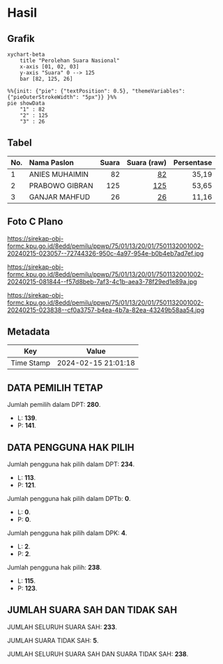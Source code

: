 # Hasil

## Grafik

```mermaid
xychart-beta
    title "Perolehan Suara Nasional"
    x-axis [01, 02, 03]
    y-axis "Suara" 0 --> 125
    bar [82, 125, 26]
```

```mermaid
%%{init: {"pie": {"textPosition": 0.5}, "themeVariables": {"pieOuterStrokeWidth": "5px"}} }%%
pie showData
    "1" : 82
    "2" : 125
    "3" : 26
```

## Tabel

| No. | Nama Paslon    | Suara | Suara (raw) | Persentase |
|:--- |:-------------- | -----:| -----------:| ----------:|
| 1   | ANIES MUHAIMIN | 82    | [82][p-1]   | 35,19      |
| 2   | PRABOWO GIBRAN | 125   | [125][p-2]  | 53,65      |
| 3   | GANJAR MAHFUD  | 26    | [26][p-3]   | 11,16      |


[p-1]: https://github.com/gigit-pemilu/pemilu-2024/blob/main/pilpres/hitung-suara/sub/75-gorontalo/sub/01-gorontalo/sub/13-tolangohula/sub/2001-sukamakmur/sub/002-tps/sub/paslon-1.txt
[p-2]: https://github.com/gigit-pemilu/pemilu-2024/blob/main/pilpres/hitung-suara/sub/75-gorontalo/sub/01-gorontalo/sub/13-tolangohula/sub/2001-sukamakmur/sub/002-tps/sub/paslon-2.txt
[p-3]: https://github.com/gigit-pemilu/pemilu-2024/blob/main/pilpres/hitung-suara/sub/75-gorontalo/sub/01-gorontalo/sub/13-tolangohula/sub/2001-sukamakmur/sub/002-tps/sub/paslon-3.txt

## Foto C Plano

https://sirekap-obj-formc.kpu.go.id/8edd/pemilu/ppwp/75/01/13/20/01/7501132001002-20240215-023057--72744326-950c-4a97-954e-b0b4eb7ad7ef.jpg

https://sirekap-obj-formc.kpu.go.id/8edd/pemilu/ppwp/75/01/13/20/01/7501132001002-20240215-081844--f57d8beb-7af3-4c1b-aea3-78f29ed1e89a.jpg

https://sirekap-obj-formc.kpu.go.id/8edd/pemilu/ppwp/75/01/13/20/01/7501132001002-20240215-023838--cf0a3757-b4ea-4b7a-82ea-43249b58aa54.jpg


## Metadata

| Key        | Value               |
| ---------- | ------------------- |
| Time Stamp | 2024-02-15 21:01:18 |


## DATA PEMILIH TETAP

Jumlah pemilih dalam DPT: **280**.
 * L: **139**.
 * P: **141**.

## DATA PENGGUNA HAK PILIH

Jumlah pengguna hak pilih dalam DPT: **234**.
 * L: **113**.
 * P: **121**.

Jumlah pengguna hak pilih dalam DPTb: **0**.
 * L: **0**.
 * P: **0**.

Jumlah pengguna hak pilih dalam DPK: **4**.
 * L: **2**.
 * P: **2**.

Jumlah pengguna hak pilih: **238**.
 * L: **115**.
 * P: **123**.

## JUMLAH SUARA SAH DAN TIDAK SAH

JUMLAH SELURUH SUARA SAH: **233**.

JUMLAH SUARA TIDAK SAH: **5**.

JUMLAH SELURUH SUARA SAH DAN SUARA TIDAK SAH: **238**.


